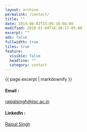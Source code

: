 ```yaml
---
layout: archive
permalink: /contact/
title: ""
date: 2014-06-02T15:05:16-04:00
modified: 2016-01-04T16:38:17-05:00
excerpt: ""
ads: false
fullwidth: true
tiles: true
feature:
  visible: false
  headline: ""
  category: contact
---
```


{{ page.excerpt | markdownify }}

#### Email :
 [rajpalsingh@iisc.ac.in](mailto:rajpalsingh@iisc.ac.in) <br>

#### LinkedIn :
  [Rajpal Singh](https://www.linkedin.com/in/rajpal-singh-a29012194/)
